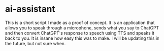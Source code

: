 # ai-assistant

This is a short script I made as a proof of concept. It is an application that allows you to speak through a microphone, sends what you say to ChatGPT and then convert ChatGPT's response to speech using TTS and speaks it back to you. It is insane how easy this was to make. I will be updating this in the future, but not sure when.